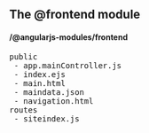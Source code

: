 ## The @frontend module
#### /@angularjs-modules/frontend
<pre>
public
 - app.mainController.js
 - index.ejs
 - main.html
 - maindata.json
 - navigation.html
routes
 - siteindex.js
</pre>

